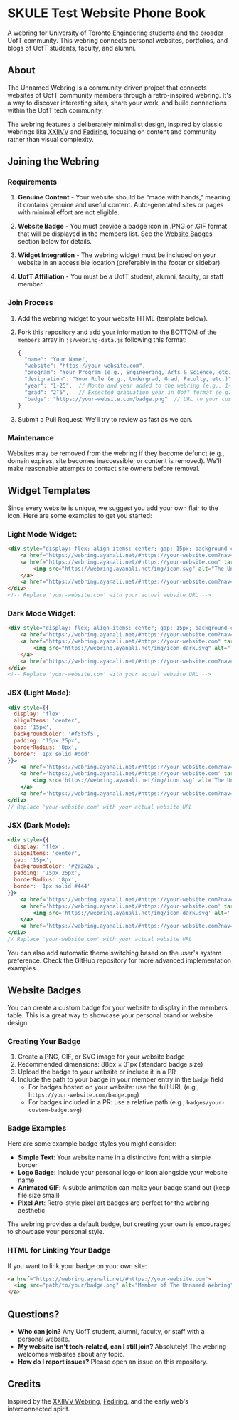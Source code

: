 # SKULE Test Website Phone Book

A webring for University of Toronto Engineering students and the broader UofT community. This webring connects personal websites, portfolios, and blogs of UofT students, faculty, and alumni.

## About

The Unnamed Webring is a community-driven project that connects websites of UofT community members through a retro-inspired webring. It's a way to discover interesting sites, share your work, and build connections within the UofT tech community.

The webring features a deliberately minimalist design, inspired by classic webrings like [XXIIVV](https://webring.xxiivv.com/) and [Fediring](https://fediring.net/), focusing on content and community rather than visual complexity.

## Joining the Webring

### Requirements

1. **Genuine Content** - Your website should be "made with hands," meaning it contains genuine and useful content. Auto-generated sites or pages with minimal effort are not eligible.

2. **Website Badge** - You must provide a badge icon in .PNG or .GIF format that will be displayed in the members list. See the [Website Badges](#website-badges) section below for details.

3. **Widget Integration** - The webring widget must be included on your website in an accessible location (preferably in the footer or sidebar).

4. **UofT Affiliation** - You must be a UofT student, alumni, faculty, or staff member.

### Join Process

1. Add the webring widget to your website HTML (template below). 

2. Fork this repository and add your information to the BOTTOM of the `members` array in `js/webring-data.js` following this format:
   ```js
   {
     "name": "Your Name",
     "website": "https://your-website.com",
     "program": "Your Program (e.g., Engineering, Arts & Science, etc.)",
     "designation": "Your Role (e.g., Undergrad, Grad, Faculty, etc.)",
     "year": "1-25",  // Month and year added to the webring (e.g., 1-25 for January 2025)
     "grad": "2T5",   // Expected graduation year in UofT format (e.g., 2T5, 2T8) or standard year (2025)
     "badge": "https://your-website.com/badge.png"  // URL to your custom website badge (required)
   }
   ```

3. Submit a Pull Request! We'll try to review as fast as we can.

### Maintenance

Websites may be removed from the webring if they become defunct (e.g., domain expires, site becomes inaccessible, or content is removed). We'll make reasonable attempts to contact site owners before removal.

## Widget Templates

Since every website is unique, we suggest you add your own flair to the icon. Here are some examples to get you started:

### Light Mode Widget:
```html
<div style="display: flex; align-items: center; gap: 15px; background-color: #f5f5f5; padding: 15px 25px; border-radius: 8px; border: 1px solid #ddd;">
    <a href="https://webring.ayanali.net/#https://your-website.com?nav=prev" style="color: #333; text-decoration: none; font-size: 1.5rem;">←</a>
    <a href="https://webring.ayanali.net/#https://your-website.com" target="_blank">
        <img src="https://webring.ayanali.net/img/icon.svg" alt="The Unnamed Webring" style="width: 32px; height: 32px;"/>
    </a>
    <a href="https://webring.ayanali.net/#https://your-website.com?nav=next" style="color: #333; text-decoration: none; font-size: 1.5rem;">→</a>
</div>
<!-- Replace 'your-website.com' with your actual website URL -->
```

### Dark Mode Widget:
```html
<div style="display: flex; align-items: center; gap: 15px; background-color: #2a2a2a; padding: 15px 25px; border-radius: 8px; border: 1px solid #444;">
    <a href="https://webring.ayanali.net/#https://your-website.com?nav=prev" style="color: #e0e0e0; text-decoration: none; font-size: 1.5rem;">←</a>
    <a href="https://webring.ayanali.net/#https://your-website.com" target="_blank">
        <img src="https://webring.ayanali.net/img/icon-dark.svg" alt="The Unnamed Webring" style="width: 32px; height: 32px;"/>
    </a>
    <a href="https://webring.ayanali.net/#https://your-website.com?nav=next" style="color: #e0e0e0; text-decoration: none; font-size: 1.5rem;">→</a>
</div>
<!-- Replace 'your-website.com' with your actual website URL -->
```

### JSX (Light Mode):
```jsx
<div style={{ 
  display: 'flex', 
  alignItems: 'center', 
  gap: '15px',
  backgroundColor: '#f5f5f5',
  padding: '15px 25px',
  borderRadius: '8px',
  border: '1px solid #ddd'
}}>
    <a href='https://webring.ayanali.net/#https://your-website.com?nav=prev' style={{ color: '#333', textDecoration: 'none', fontSize: '1.5rem' }}>←</a>
    <a href='https://webring.ayanali.net/#https://your-website.com' target='_blank'>
        <img src='https://webring.ayanali.net/img/icon.svg' alt='The Unnamed Webring' style={{ width: '32px', height: '32px' }}/>
    </a>
    <a href='https://webring.ayanali.net/#https://your-website.com?nav=next' style={{ color: '#333', textDecoration: 'none', fontSize: '1.5rem' }}>→</a>
</div>
// Replace 'your-website.com' with your actual website URL
```

### JSX (Dark Mode):
```jsx
<div style={{ 
  display: 'flex', 
  alignItems: 'center', 
  gap: '15px',
  backgroundColor: '#2a2a2a',
  padding: '15px 25px',
  borderRadius: '8px',
  border: '1px solid #444'
}}>
    <a href='https://webring.ayanali.net/#https://your-website.com?nav=prev' style={{ color: '#e0e0e0', textDecoration: 'none', fontSize: '1.5rem' }}>←</a>
    <a href='https://webring.ayanali.net/#https://your-website.com' target='_blank'>
        <img src='https://webring.ayanali.net/img/icon-dark.svg' alt='The Unnamed Webring' style={{ width: '32px', height: '32px' }}/>
    </a>
    <a href='https://webring.ayanali.net/#https://your-website.com?nav=next' style={{ color: '#e0e0e0', textDecoration: 'none', fontSize: '1.5rem' }}>→</a>
</div>
// Replace 'your-website.com' with your actual website URL
```

You can also add automatic theme switching based on the user's system preference. Check the GitHub repository for more advanced implementation examples.

## Website Badges

You can create a custom badge for your website to display in the members table. This is a great way to showcase your personal brand or website design.

### Creating Your Badge

1. Create a PNG, GIF, or SVG image for your website badge
2. Recommended dimensions: 88px × 31px (standard badge size)
3. Upload the badge to your website or include it in a PR
4. Include the path to your badge in your member entry in the `badge` field
   - For badges hosted on your website: use the full URL (e.g., `https://your-website.com/badge.png`)
   - For badges included in a PR: use a relative path (e.g., `badges/your-custom-badge.svg`)

### Badge Examples

Here are some example badge styles you might consider:

- **Simple Text**: Your website name in a distinctive font with a simple border
- **Logo Badge**: Include your personal logo or icon alongside your website name
- **Animated GIF**: A subtle animation can make your badge stand out (keep file size small)
- **Pixel Art**: Retro-style pixel art badges are perfect for the webring aesthetic

The webring provides a default badge, but creating your own is encouraged to showcase your personal style.

### HTML for Linking Your Badge

If you want to link your badge on your own site:

```html
<a href="https://webring.ayanali.net/#https://your-website.com">
  <img src="path/to/your/badge.png" alt="Member of The Unnamed Webring" width="88" height="31" />
</a>
```

## Questions?

- **Who can join?** Any UofT student, alumni, faculty, or staff with a personal website.
- **My website isn't tech-related, can I still join?** Absolutely! The webring welcomes websites about any topic.
- **How do I report issues?** Please open an issue on this repository.

## Credits

Inspired by the [XXIIVV Webring](https://webring.xxiivv.com/), [Fediring](https://fediring.net/), and the early web's interconnected spirit.
